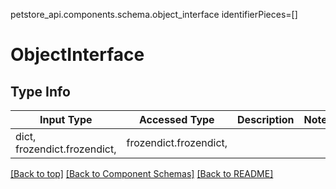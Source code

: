 petstore_api.components.schema.object_interface
identifierPieces=[]

# ObjectInterface

## Type Info
Input Type | Accessed Type | Description | Notes
------------ | ------------- | ------------- | -------------
dict, frozendict.frozendict,  | frozendict.frozendict,  |  |

[[Back to top]](#top) [[Back to Component Schemas]](../../../README.md#Component-Schemas) [[Back to README]](../../../README.md)
